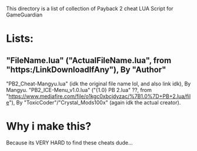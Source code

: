 This directory is a list of collection of Payback 2 cheat LUA Script for GameGuardian

# Lists:
"FileName.lua" ("ActualFileName.lua", from "https:/LinkDownloadIfAny"), By "Author"
---
"PB2_Cheat-Mangyu.lua" (idk the original file name lol, and also link idk), By Mangyu.
"PB2_ICE-Menu_v1.0.lua" ("{1.0} PB 2.lua" ??, from "https://www.mediafire.com/file/o1kgc0xbcjdyzac/%7B1.0%7D+PB+2.lua/file"), By "ToxicCoder"/"Crystal_Mods100x" (again idk the actual creator).

# Why i make this?
Because its VERY HARD to find these cheats dude...
